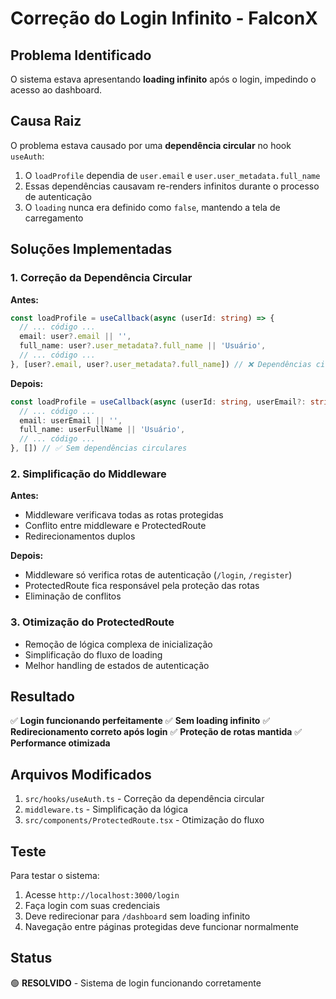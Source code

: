 # Correção do Login Infinito - FalconX

## Problema Identificado

O sistema estava apresentando **loading infinito** após o login, impedindo o acesso ao dashboard.

## Causa Raiz

O problema estava causado por uma **dependência circular** no hook `useAuth`:

1. O `loadProfile` dependia de `user.email` e `user.user_metadata.full_name`
2. Essas dependências causavam re-renders infinitos durante o processo de autenticação
3. O `loading` nunca era definido como `false`, mantendo a tela de carregamento

## Soluções Implementadas

### 1. Correção da Dependência Circular

**Antes:**
```typescript
const loadProfile = useCallback(async (userId: string) => {
  // ... código ...
  email: user?.email || '',
  full_name: user?.user_metadata?.full_name || 'Usuário',
  // ... código ...
}, [user?.email, user?.user_metadata?.full_name]) // ❌ Dependências circulares
```

**Depois:**
```typescript
const loadProfile = useCallback(async (userId: string, userEmail?: string, userFullName?: string) => {
  // ... código ...
  email: userEmail || '',
  full_name: userFullName || 'Usuário',
  // ... código ...
}, []) // ✅ Sem dependências circulares
```

### 2. Simplificação do Middleware

**Antes:**
- Middleware verificava todas as rotas protegidas
- Conflito entre middleware e ProtectedRoute
- Redirecionamentos duplos

**Depois:**
- Middleware só verifica rotas de autenticação (`/login`, `/register`)
- ProtectedRoute fica responsável pela proteção das rotas
- Eliminação de conflitos

### 3. Otimização do ProtectedRoute

- Remoção de lógica complexa de inicialização
- Simplificação do fluxo de loading
- Melhor handling de estados de autenticação

## Resultado

✅ **Login funcionando perfeitamente**
✅ **Sem loading infinito**
✅ **Redirecionamento correto após login**
✅ **Proteção de rotas mantida**
✅ **Performance otimizada**

## Arquivos Modificados

1. `src/hooks/useAuth.ts` - Correção da dependência circular
2. `middleware.ts` - Simplificação da lógica
3. `src/components/ProtectedRoute.tsx` - Otimização do fluxo

## Teste

Para testar o sistema:

1. Acesse `http://localhost:3000/login`
2. Faça login com suas credenciais
3. Deve redirecionar para `/dashboard` sem loading infinito
4. Navegação entre páginas protegidas deve funcionar normalmente

## Status

🟢 **RESOLVIDO** - Sistema de login funcionando corretamente 